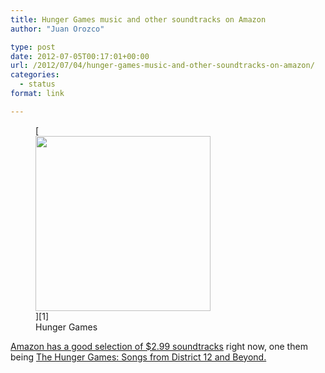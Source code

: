 ```yaml
---
title: Hunger Games music and other soundtracks on Amazon
author: "Juan Orozco" 

type: post
date: 2012-07-05T00:17:01+00:00
url: /2012/07/04/hunger-games-music-and-other-soundtracks-on-amazon/
categories:
  - status
format: link

---
```

<figure style="width: 280px" class="wp-caption alignleft">[<img title="Hunger Games Cover" src="https://i1.wp.com/ecx.images-amazon.com/images/I/51LG%2BEyHAFL._SL500_AA280_.jpg?resize=280%2C280" alt="" width="280" height="280" data-recalc-dims="1" />][1]<figcaption class="wp-caption-text">Hunger Games</figcaption></figure>

[Amazon has a good selection of $2.99 soundtracks][2] right now, one them being [The Hunger Games: Songs from District 12 and Beyond.][1]

 [1]: http://www.amazon.com/The-Hunger-Games-District-Beyond/dp/B007IGNG6O/ref=br_lf_m_1000803791_1_1_ttl?ie=UTF8&s=dmusic&pf_rd_p=1373924342&pf_rd_s=center-2&pf_rd_t=1401&pf_rd_i=1000803791&pf_rd_m=ATVPDKIKX0DER&pf_rd_r=0R5EBGM1R53Y70E0YD75
 [2]: http://www.amazon.com/gp/feature.html/ref=bt_atcg_mine_cta?ie=UTF8&docId=1000803791&ie=UTF8&pf_rd_m=ATVPDKIKX0DER&pf_rd_s=center-2&pf_rd_r=1DWMJ1E7C8KPJN8NNDRV&pf_rd_t=101&pf_rd_p=1375321842&pf_rd_i=163856011